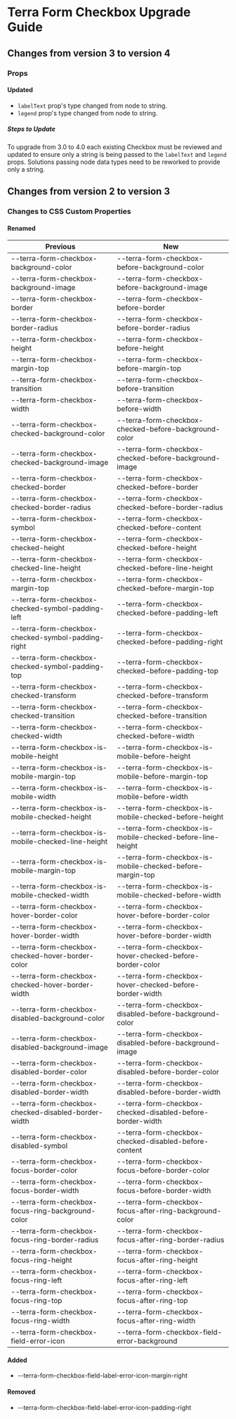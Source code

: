 # Terra Form Checkbox Upgrade Guide

## Changes from version 3 to version 4

### Props

#### Updated
* `labelText` prop's type changed from node to string.
* `legend` prop's type changed from node to string.

##### Steps to Update
 To upgrade from 3.0 to 4.0 each existing Checkbox must be reviewed and updated to ensure only a string is being passed to the `labelText` and `legend ` props. Solutions passing node data types need to be reworked to provide only a string.

## Changes from version 2 to version 3

### Changes to CSS Custom Properties

#### Renamed
| Previous | New |
|-|-|
| --terra-form-checkbox-background-color | --terra-form-checkbox-before-background-color |
| --terra-form-checkbox-background-image | --terra-form-checkbox-before-background-image |
| --terra-form-checkbox-border | --terra-form-checkbox-before-border |
| --terra-form-checkbox-border-radius | --terra-form-checkbox-before-border-radius |
| --terra-form-checkbox-height | --terra-form-checkbox-before-height |
| --terra-form-checkbox-margin-top | --terra-form-checkbox-before-margin-top |
| --terra-form-checkbox-transition | --terra-form-checkbox-before-transition |
| --terra-form-checkbox-width | --terra-form-checkbox-before-width |
| --terra-form-checkbox-checked-background-color | --terra-form-checkbox-checked-before-background-color |
| --terra-form-checkbox-checked-background-image | --terra-form-checkbox-checked-before-background-image |
| --terra-form-checkbox-checked-border | --terra-form-checkbox-checked-before-border |
| --terra-form-checkbox-checked-border-radius | --terra-form-checkbox-checked-before-border-radius |
| --terra-form-checkbox-symbol | --terra-form-checkbox-checked-before-content |
| --terra-form-checkbox-checked-height | --terra-form-checkbox-checked-before-height |
| --terra-form-checkbox-checked-line-height | --terra-form-checkbox-checked-before-line-height |
| --terra-form-checkbox-margin-top | --terra-form-checkbox-checked-before-margin-top |
| --terra-form-checkbox-checked-symbol-padding-left | --terra-form-checkbox-checked-before-padding-left |
| --terra-form-checkbox-checked-symbol-padding-right | --terra-form-checkbox-checked-before-padding-right |
| --terra-form-checkbox-checked-symbol-padding-top | --terra-form-checkbox-checked-before-padding-top |
| --terra-form-checkbox-checked-transform | --terra-form-checkbox-checked-before-transform |
| --terra-form-checkbox-checked-transition | --terra-form-checkbox-checked-before-transition |
| --terra-form-checkbox-checked-width | --terra-form-checkbox-checked-before-width |
| --terra-form-checkbox-is-mobile-height | --terra-form-checkbox-is-mobile-before-height |
| --terra-form-checkbox-is-mobile-margin-top | --terra-form-checkbox-is-mobile-before-margin-top |
| --terra-form-checkbox-is-mobile-width | --terra-form-checkbox-is-mobile-before-width |
| --terra-form-checkbox-is-mobile-checked-height | --terra-form-checkbox-is-mobile-checked-before-height |
| --terra-form-checkbox-is-mobile-checked-line-height | --terra-form-checkbox-is-mobile-checked-before-line-height |
| --terra-form-checkbox-is-mobile-margin-top | --terra-form-checkbox-is-mobile-checked-before-margin-top |
| --terra-form-checkbox-is-mobile-checked-width | --terra-form-checkbox-is-mobile-checked-before-width |
| --terra-form-checkbox-hover-border-color | --terra-form-checkbox-hover-before-border-color |
| --terra-form-checkbox-hover-border-width | --terra-form-checkbox-hover-before-border-width |
| --terra-form-checkbox-checked-hover-border-color | --terra-form-checkbox-hover-checked-before-border-color |
| --terra-form-checkbox-checked-hover-border-width | --terra-form-checkbox-hover-checked-before-border-width |
| --terra-form-checkbox-disabled-background-color | --terra-form-checkbox-disabled-before-background-color |
| --terra-form-checkbox-disabled-background-image | --terra-form-checkbox-disabled-before-background-image |
| --terra-form-checkbox-disabled-border-color | --terra-form-checkbox-disabled-before-border-color |
| --terra-form-checkbox-disabled-border-width | --terra-form-checkbox-disabled-before-border-width |
| --terra-form-checkbox-checked-disabled-border-width | --terra-form-checkbox-checked-disabled-before-border-width |
| --terra-form-checkbox-disabled-symbol | --terra-form-checkbox-checked-disabled-before-content |
| --terra-form-checkbox-focus-border-color | --terra-form-checkbox-focus-before-border-color |
| --terra-form-checkbox-focus-border-width | --terra-form-checkbox-focus-before-border-width |
| --terra-form-checkbox-focus-ring-background-color | --terra-form-checkbox-focus-after-ring-background-color |
| --terra-form-checkbox-focus-ring-border-radius | --terra-form-checkbox-focus-after-ring-border-radius |
| --terra-form-checkbox-focus-ring-height | --terra-form-checkbox-focus-after-ring-height |
| --terra-form-checkbox-focus-ring-left | --terra-form-checkbox-focus-after-ring-left |
| --terra-form-checkbox-focus-ring-top | --terra-form-checkbox-focus-after-ring-top |
| --terra-form-checkbox-focus-ring-width | --terra-form-checkbox-focus-after-ring-width |
| --terra-form-checkbox-field-error-icon | --terra-form-checkbox-field-error-background |

#### Added
* --terra-form-checkbox-field-label-error-icon-margin-right

#### Removed
* --terra-form-checkbox-field-label-error-icon-padding-right
